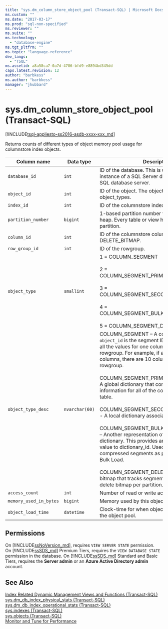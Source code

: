 ```yaml
---
title: "sys.dm_column_store_object_pool (Transact-SQL) | Microsoft Docs"
ms.custom: ""
ms.date: "2017-03-17"
ms.prod: "sql-non-specified"
ms.reviewer: ""
ms.suite: ""
ms.technology: 
  - "database-engine"
ms.tgt_pltfrm: ""
ms.topic: "language-reference"
dev_langs: 
  - "TSQL"
ms.assetid: a8a58ca7-0a7d-4786-bfd9-e8894bd345dd
caps.latest.revision: 12
author: "barbkess"
ms.author: "barbkess"
manager: "jhubbard"
---
```

# sys.dm_column_store_object_pool (Transact-SQL)
[!INCLUDE[tsql-appliesto-ss2016-asdb-xxxx-xxx_md](../../includes/tsql-appliesto-ss2016-asdb-xxxx-xxx-md.md)]

 Returns counts of different types of object memory pool usage for columnstore index objects.  
  
|Column name|Data type|Description|  
|-----------------|---------------|-----------------|  
|`database_id`|`int`|ID of the database. This is unique within an instance of a SQL Server database or an Azure SQL database server. |  
|`object_id`|`int`|ID of the object. The object is one of the object_types. | 
|`index_id`|`int`|ID of the columnstore index.|  
|`partition_number`|`bigint`|1-based partition number within the index or heap. Every table or view has at least one partition.| 
|`column_id`|`int`|ID of the columnstore column. This is NULL for DELETE_BITMAP.| 
|`row_group_id`|`int`|ID of the rowgroup.|
|`object_type`|`smallint`|1 = COLUMN_SEGMENT<br /><br /> 2 = COLUMN_SEGMENT_PRIMARY_DICTIONARY<br /><br /> 3 = COLUMN_SEGMENT_SECONDARY_DICTIONARY<br /><br /> 4 = COLUMN_SEGMENT_BULKINSERT_DICTIONARY<br /><br /> 5 = COLUMN_SEGMENT_DELETE_BITMAP|  
|`object_type_desc`|`nvarchar(60)`|COLUMN_SEGMENT – A column segment. `object_id` is the segment ID. A segment stores all the values for one column within one rowgroup. For example, if a table has 10 columns, there are 10 column segments per rowgroup. <br /><br /> COLUMN_SEGMENT_PRIMARY_DICTIONARY – A global dictionary that contains lookup information for all of the column segments in the table.<br /><br /> COLUMN_SEGMENT_SECONDARY_DICTIONARY - A local dictionary associated with one column.<br /><br /> COLUMN_SEGMENT_BULKINSERT_DICTIONARY – Another representation of the global dictionary. This provides an inverse look up of value to dictionary_id. Used for creating compressed segments as part of Tuple Mover or Bulk Load.<br /><br /> COLUMN_SEGMENT_DELETE_BITMAP – A bitmap that tracks segment deletes. There is one delete bitmap per partition.|  
|`access_count`|`int`|Number of read or write accesses to this object.|  
|`memory_used_in_bytes`|`bigint`|Memory used by this object in the object pool.|  
|`object_load_time`|`datetime`|Clock-time for when object_id was brought into the object pool.|  
  
## Permissions  
On [!INCLUDE[ssNoVersion_md](../../includes/ssnoversion-md.md)], requires `VIEW SERVER STATE` permission.   
On [!INCLUDE[ssSDS_md](../../includes/sssds-md.md)] Premium Tiers, requires the `VIEW DATABASE STATE` permission in the database. On [!INCLUDE[ssSDS_md](../../includes/sssds-md.md)] Standard and Basic Tiers, requires the  **Server admin** or an **Azure Active Directory admin** account.  

 
## See Also  
  
 [Index Related Dynamic Management Views and Functions &#40;Transact-SQL&#41;](../../relational-databases/system-dynamic-management-views/index-related-dynamic-management-views-and-functions-transact-sql.md)   
 [sys.dm_db_index_physical_stats &#40;Transact-SQL&#41;](../../relational-databases/system-dynamic-management-views/sys-dm-db-index-physical-stats-transact-sql.md)   
 [sys.dm_db_index_operational_stats &#40;Transact-SQL&#41;](../../relational-databases/system-dynamic-management-views/sys-dm-db-index-operational-stats-transact-sql.md)   
 [sys.indexes &#40;Transact-SQL&#41;](../../relational-databases/system-catalog-views/sys-indexes-transact-sql.md)   
 [sys.objects &#40;Transact-SQL&#41;](../../relational-databases/system-catalog-views/sys-objects-transact-sql.md)   
 [Monitor and Tune for Performance](../../relational-databases/performance/monitor-and-tune-for-performance.md)  
  
  